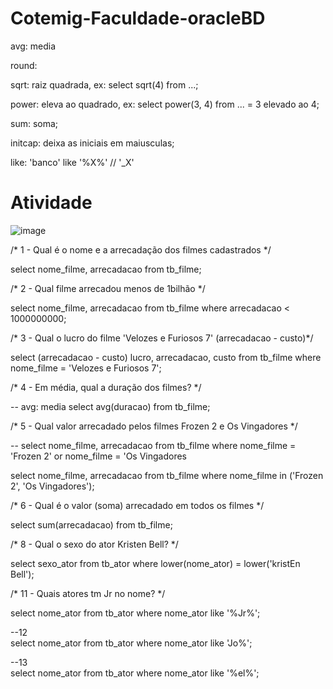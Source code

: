 # Cotemig-Faculdade-oracleBD

  avg: media
  
  round: 
  
  sqrt: raiz quadrada,
      ex: select sqrt(4) from ...;
      
  power: eleva ao quadrado,
      ex: select power(3, 4) from ... = 3 elevado ao 4;
      
  sum: soma;
  
  initcap: deixa as iniciais em maiusculas;
  
  like: 'banco' like '%X%' // '_X'
  
#  Atividade <br />
  ![image](https://user-images.githubusercontent.com/48488987/159388224-0e4a420e-3df0-42cb-bb16-6b24991ef7ed.png)
  
  /* 1 - Qual é o nome e a arrecadação dos filmes cadastrados */
  
  select nome_filme, arrecadacao from tb_filme;

  /* 2 - Qual filme arrecadou menos de 1bilhão */
  
  select nome_filme, arrecadacao from tb_filme where arrecadacao < 1000000000;

  /* 3 - Qual o lucro do filme 'Velozes e Furiosos 7' (arrecadacao - custo)*/
  
  select (arrecadacao - custo) lucro, arrecadacao, custo from tb_filme where nome_filme = 'Velozes e Furiosos 7';

  /* 4 - Em média, qual a duração dos filmes? */
  
  -- avg: media
  select avg(duracao) from tb_filme;

  /* 5 - Qual valor arrecadado pelos filmes Frozen 2 e Os Vingadores */
  
  -- select nome_filme, arrecadacao from tb_filme where nome_filme = 'Frozen 2' or nome_filme  = 'Os Vingadores
  
  select nome_filme, arrecadacao from tb_filme where nome_filme in ('Frozen 2', 'Os Vingadores');

  /* 6 - Qual é o valor (soma) arrecadado em todos os filmes */
  
  select sum(arrecadacao) from tb_filme;

  /* 8 - Qual o sexo do ator Kristen Bell? */
  
  select sexo_ator from tb_ator where lower(nome_ator) = lower('kristEn Bell');

  /* 11 - Quais atores tm Jr no nome? */
  
  select nome_ator from tb_ator where nome_ator like '%Jr%';
  
  --12 <br>
  select nome_ator from tb_ator where nome_ator like 'Jo%';

  --13 <br />
  select nome_ator from tb_ator where nome_ator like '%el%';
